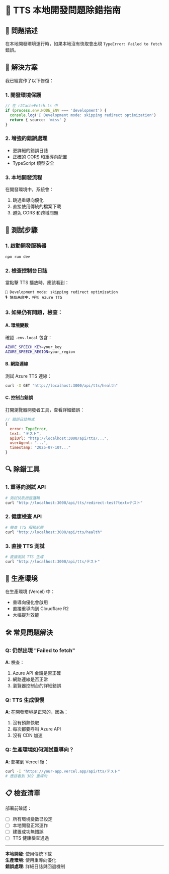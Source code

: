 # 🔧 TTS 本地開發問題除錯指南

## 🚨 問題描述

在本地開發環境運行時，如果本地沒有快取會出現 `TypeError: Failed to fetch` 錯誤。

## 🎯 解決方案

我已經實作了以下修復：

### 1. **開發環境保護**
```typescript
// 在 r2CacheFetch.ts 中
if (process.env.NODE_ENV === 'development') {
  console.log('🔧 Development mode: skipping redirect optimization')
  return { source: 'miss' }
}
```

### 2. **增強的錯誤處理**
- 更詳細的錯誤日誌
- 正確的 CORS 和重導向配置
- TypeScript 類型安全

### 3. **本地開發流程**
在開發環境中，系統會：
1. 跳過重導向優化
2. 直接使用傳統的檔案下載
3. 避免 CORS 和跨域問題

## 🧪 測試步驟

### 1. 啟動開發服務器
```bash
npm run dev
```

### 2. 檢查控制台日誌
當點擊 TTS 播放時，應該看到：
```
🔧 Development mode: skipping redirect optimization
🎙️ 快取未命中，呼叫 Azure TTS
```

### 3. 如果仍有問題，檢查：

#### A. 環境變數
確認 `.env.local` 包含：
```bash
AZURE_SPEECH_KEY=your_key
AZURE_SPEECH_REGION=your_region
```

#### B. 網路連線
測試 Azure TTS 連線：
```bash
curl -X GET "http://localhost:3000/api/tts/health"
```

#### C. 控制台錯誤
打開瀏覽器開發者工具，查看詳細錯誤：
```javascript
// 錯誤日誌格式
{
  error: TypeError,
  text: "テスト",
  apiUrl: "http://localhost:3000/api/tts/...",
  userAgent: "...",
  timestamp: "2025-07-10T..."
}
```

## 🔍 除錯工具

### 1. 重導向測試 API
```bash
# 測試快取檢查邏輯
curl "http://localhost:3000/api/tts/redirect-test?text=テスト"
```

### 2. 健康檢查 API
```bash
# 檢查 TTS 服務狀態
curl "http://localhost:3000/api/tts/health"
```

### 3. 直接 TTS 測試
```bash
# 直接測試 TTS 生成
curl "http://localhost:3000/api/tts/テスト"
```

## 🚀 生產環境

在生產環境 (Vercel) 中：
- 重導向優化會啟用
- 直接重導向到 Cloudflare R2
- 大幅提升效能

## 🛠️ 常見問題解決

### Q: 仍然出現 "Failed to fetch"
**A**: 檢查：
1. Azure API 金鑰是否正確
2. 網路連線是否正常
3. 瀏覽器控制台的詳細錯誤

### Q: TTS 生成很慢
**A**: 在開發環境是正常的，因為：
1. 沒有預熱快取
2. 每次都要呼叫 Azure API
3. 沒有 CDN 加速

### Q: 生產環境如何測試重導向？
**A**: 部署到 Vercel 後：
```bash
curl -I "https://your-app.vercel.app/api/tts/テスト"
# 應該看到 302 重導向
```

## 📋 檢查清單

部署前確認：
- [ ] 所有環境變數已設定
- [ ] 本地開發正常運作
- [ ] 建置成功無錯誤
- [ ] TTS 健康檢查通過

---

**本地開發**: 使用傳統下載  
**生產環境**: 使用重導向優化  
**錯誤處理**: 詳細日誌與回退機制